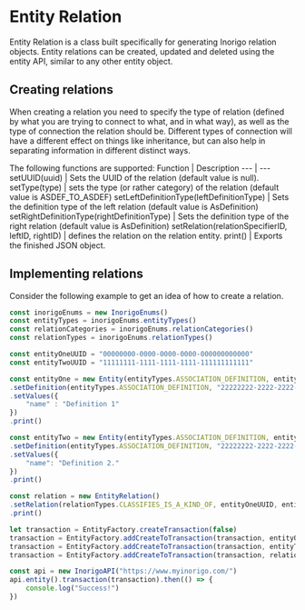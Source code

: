 # Entity Relation
Entity Relation is a class built specifically for generating Inorigo relation objects. Entity relations can be created, updated and deleted using the entity API, similar to any other entity object.

## Creating relations
When creating a relation you need to specify the type of relation (defined by what you are trying to connect to what, and in what way), as well as the type of connection the relation should be. Different types of connection will have a different effect on things like inheritance, but can also help in separating information in different distinct ways.

The following functions are supported:
Function | Description
--- | ---
setUUID(uuid)   |   Sets the UUID of the relation (default value is null).
setType(type)   |   sets the type (or rather category) of the relation (default value is ASDEF_TO_ASDEF)
setLeftDefinitionType(leftDefinitionType)   |   Sets the definition type of the left relation (default value is AsDefinition)
setRightDefinitionType(rightDefinitionType)   |   Sets the definition type of the right relation (default value is AsDefinition)
setRelation(relationSpecifierID, leftID, rightID)   |   defines the relation on the relation entity. 
print()   |   Exports the finished JSON object.

## Implementing relations
Consider the following example to get an idea of how to create a relation.
```javascript
const inorigoEnums = new InorigoEnums()
const entityTypes = inorigoEnums.entityTypes()
const relationCategories = inorigoEnums.relationCategories()
const relationTypes = inorigoEnums.relationTypes()

const entityOneUUID = "00000000-0000-0000-0000-000000000000"
const entityTwoUUID = "11111111-1111-1111-1111-111111111111"

const entityOne = new Entity(entityTypes.ASSOCIATION_DEFINITION, entityOneUUID)
.setDefinition(entityTypes.ASSOCIATION_DEFINITION, "22222222-2222-2222-2222-222222222222")
.setValues({
    "name" : "Definition 1"
})
.print()

const entityTwo = new Entity(entityTypes.ASSOCIATION_DEFINITION, entityTwoUUID)
.setDefinition(entityTypes.ASSOCIATION_DEFINITION, "22222222-2222-2222-2222-222222222222")
.setValues({
    "name": "Definition 2."
})
.print()

const relation = new EntityRelation()
.setRelation(relationTypes.CLASSIFIES_IS_A_KIND_OF, entityOneUUID, entityTwoUUID)
.print()

let transaction = EntityFactory.createTransaction(false)
transaction = EntityFactory.addCreateToTransaction(transaction, entityOne)
transaction = EntityFactory.addCreateToTransaction(transaction, entityTwo)
transaction = EntityFactory.addCreateToTransaction(transaction, relation)

const api = new InorigoAPI("https://www.myinorigo.com/")
api.entity().transaction(transaction).then(() => {
    console.log("Success!")
})
```